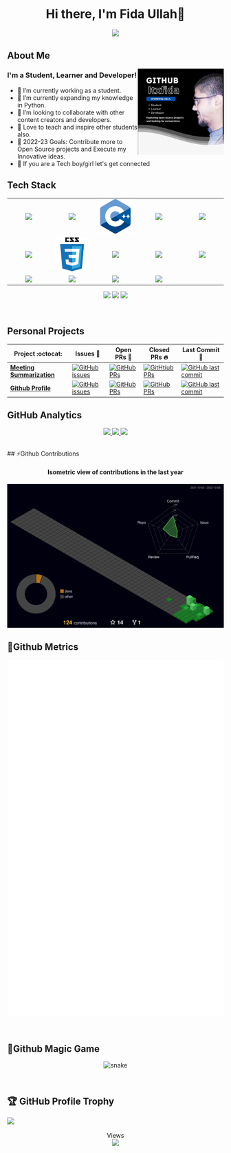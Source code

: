 <body>
  <div align="center">
    <h1> Hi there, I'm Fida Ullah👋<a href="#"></h1>
  </div>
<p align="center">
<a href="https://github.com/itfida"><img src="https://readme-typing-svg.herokuapp.com?lines=A+Student;A+Learner;Frontend+Developer;Backend+Developer&center=true&width=500&height=50"></a>
	

 ## About Me
<img align="right" alt="" src="github.jpg" width="200" />
	
### I'm a Student, Learner and Developer!
- 🔭 I’m currently working as a student.
- 🌱 I’m currently expanding my knowledge in Python.
- 👯 I’m looking to collaborate with other content creators and developers.
- 📢 Love to teach and inspire other students also.
- 🥅 2022-23 Goals: Contribute more to Open Source projects and Execute my Innovative ideas.
- 💎 If you are a Tech boy/girl let's get connected  
 

<h2>Tech Stack</h2>

<table width="100">
<tr>
    <td align='center' width="200">
        <img src="https://github.com/abranhe/programming-languages-logos/blob/master/src/javascript/javascript.svg" width="80">
    </td>

  <td align='center' width="200">
        <img src="https://www.jing.fm/clipimg/full/53-537670_python-png-file-python-logo-png.png"  width="80">
    </td>
 <td align='center' width="200">
        <img src="https://github.com/devicons/devicon/blob/master/icons/cplusplus/cplusplus-original.svg" width="80">
    </td>
 <td align='center' width="200">
        <img src="https://git-scm.com/images/logos/1color-darkbg@2x.png" width="100">
    </td>
 <td align='center' width="200">
        <img src="https://www.vectorlogo.zone/logos/reactjs/reactjs-ar21.svg">
    </td>
 
</tr>
 
<tr>
    <td align='center'>
        <img src="https://upload.wikimedia.org/wikipedia/commons/thumb/3/38/HTML5_Badge.svg/600px-HTML5_Badge.svg.png"  width="80">
    </td>
    <td align='center'>
        <img src="https://raw.githubusercontent.com/devicons/devicon/0d6c64dbbf311879f7d563bfc3ccf559f9ed111c/icons/css3/css3-original-wordmark.svg" width="80">
    </td>
 <td align='center'>
        <img src="https://github.com/bestofjs/bestofjs-webui/blob/master/public/logos/vscode.svg" width="80">
    </td>
     <td align='center'>
        <img src="https://download.logo.wine/logo/Microsoft_Azure/Microsoft_Azure-Logo.wine.png">
    </td>
    <td align='center'>
        <img src="https://upload.wikimedia.org/wikipedia/commons/e/e5/TensorFlow_Logo_with_text.png">
    </td>
</tr>
 
<tr>
    <td align='center'>
        <img src="https://www.djangoproject.com/m/img/logos/django-logo-negative.png">
    </td>
  
 <td align='center'>
        <img src="https://www.vectorlogo.zone/logos/heroku/heroku-ar21.svg">
    </td>
  <td align='center'>
        <img src="https://download.logo.wine/logo/MySQL/MySQL-Logo.wine.png" >
    </td>
    <td align='center'>
        <img src="https://encrypted-tbn0.gstatic.com/images?q=tbn:ANd9GcQ4tQ6ZxMVlObIH08ozYIuAgzbirwoLN5gPPcbd94BLkA72Bvv0gBXSxNrOCaNGHAaoG14&usqp=CAU" width="80">
    </td>
</tr>
    
</table>
</p>
<p align="center">
<a href="https://www.linkedin.com/in/FidaUk-Marwat/"><img src="https://img.shields.io/badge/-FidaUk%20Marwat-0077B5?style=flat&logo=Linkedin&logoColor=white"/></a>
<a href="mailto:fidaukmarwat@gmail.com"><img src="https://img.shields.io/badge/-fidaukmarwat@gmail.com-D14836?style=flat&logo=Gmail&logoColor=white"/></a>
<a href="https://www.instagram.com/fidaukmarwat/"><img src="https://img.shields.io/badge/-@fidaukmarwat-E4405F?style=flat&logo=Instagram&logoColor=white"/></a>

 </p>
 
<br>

## Personal Projects

|      Project :octocat:   |     Issues :bug:   | Open PRs :bell:  | Closed PRs :fire:  | Last Commit 🚩
|-------------|-------------------|---|---| ----|
| [**Meeting Summarization**](https://github.com/itxfida/itxfida) | [![GitHub issues](https://img.shields.io/github/issues/itxfida/itxfida?color=green&logo=github&style=flat)](https://github.com/itxfida/itxfida/issues) | [![GitHub PRs](https://img.shields.io/github/issues-pr/itxfida/itxfida?style=flat&logo=github)](https://github.com/itxfida/itxfida/pulls)  | [![GitHtiub PRs](https://img.shields.io/github/issues-pr-closed/itxfida/itxfida?style=flat&color=critical&logo=github)](https://github.com/saadfareed/transcript_summary/pulls?q=is%3Apr+is%3Aclosed)  |[![GitHub last commit](https://img.shields.io/github/last-commit/itxfida/itxfida?color=blue&logo=github&style=flat)](https://github.com/saadfareed/transcript_summary/commits/) |
| [**Github Profile**](https://github.com/itxfida/itxfida) | [![GitHub issues](https://img.shields.io/github/issues/itxfida/itxfida?color=green&logo=github&style=flat)](https://github.com/itxfida/itxfida/pulls) | [![GitHub PRs](https://img.shields.io/github/issues-pr/itxfida/itxfida?style=flat&logo=github)](https://github.com/itxfida/itxfida/pulls)  | [![GitHub PRs](https://img.shields.io/github/issues-pr-closed/itxfida/itxfida?style=flat&color=critical&logo=github)](https://github.com/itxfida/itxfida/pulls?q=is%3Apr+is%3Aclosed)   |[![GitHub last commit](https://img.shields.io/github/last-commit/itxfida/itxfida?color=blue&logo=github&style=flat)](https://github.com/itxfida/itxfida/commits/) |

 <h2>GitHub Analytics
 </h2>

<p align="center">
<a href="https://github.com/itxfida">
  <img height="180em" src="https://github-readme-stats.vercel.app/api?username=itxfida&show_icons=true&theme=algolia&include_all_commits=true&count_private=true"/>
  <img height="180em" src="https://github-readme-stats-eight-theta.vercel.app/api/top-langs/?username=itxfida&layout=compact&langs_count=8&theme=algolia"/>
</a>
  <img width="70%" src="https://github-readme-streak-stats.herokuapp.com/?user=itxfida&show_icons=true&locale=en&layout=demo&theme=algolia" />
</p>
</p>
<br>
## ⚡️Github Contributions
	
<h4 align="center">Isometric view of contributions in the last year</h4>
<p align="center">
	<a href="./profile-3d-contrib/profile-night-green.svg">
		<img width="900em" src="./profile-3d-contrib/profile-night-green.svg">
	</a>
</p>


## 🚀Github Metrics
<p align="center">
	<img width="625em" src="https://github.com/itxfida/itxfida/blob/main/github-metrics.svg" />
</p>
<br>

## 🐛Github Magic Game
<p align="center">
  <img src="https://github.com/itxfida/itxfida/raw/output/github-contribution-grid-snake.svg" alt="snake"></center>
</p>
<br>
<h2 >🏆 GitHub Profile Trophy</h2>
<p>
<a href="https://github.com/itxfida">
  <img src="https://github-profile-trophy.vercel.app/?username=itxfida&theme=matrix&column=8&margin-w=15&margin-h=15"/>

</a>
</p>
<p align="center"> 
  Views<br>
  <img src="https://profile-counter.glitch.me/itxfida/count.svg" />
</p>
